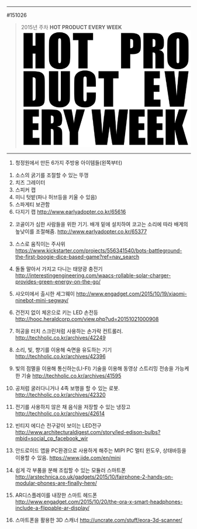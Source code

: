 
---  
#151026  
> 2015년 주차 **HOT PRODUCT EVERY WEEK**  
> ![pic](../image/MAIN.png)  

---  

1. 청정원에서 만든 6가지 주방용 아이템들(왼쪽부터)
1) 소스의 굵기를 조절할 수 있는 뚜껑
2) 치즈 그레이터
3) 스피커 캡
4) 미니 텃밭(파나 허브등을 키울 수 있음)
5) 스파게티 보관함
6) 다지기 캡
http://www.earlyadopter.co.kr/65616

2. 코골이가 심한 사람들을 위한 기기.
배개 밑에 설치하여 코고는 소리에 따라 배게의 높낮이를 조절해줌.
http://www.earlyadopter.co.kr/65377

3. 스스로 움직이는 주사위
https://www.kickstarter.com/projects/556341540/bots-battleground-the-first-boogie-dice-based-game?ref=nav_search


4. 돌돌 말아서 가지고 다니는 태양광 충전기
http://interestingengineering.com/waacs-rollable-solar-charger-provides-green-energy-on-the-go/


5. 샤오미에서 출시한 세그웨이
http://www.engadget.com/2015/10/19/xiaomi-ninebot-mini-segway/


6. 건전지 없이 체온으로 키는 LED 손전등
http://hooc.heraldcorp.com/view.php?ud=20151021000908

7. 허공을 터치 스크린처럼 사용하는 손가락 컨트롤러.
http://techholic.co.kr/archives/42249


8. 소리, 빛, 향기를 이용해 숙면을 유도하는 기기
http://techholic.co.kr/archives/42396


9. 빛의 점멸을 이용해 통신하는(LI-FI) 기술을 이용해 동영상 스트리밍 전송을 가능케 한 기술
http://techholic.co.kr/archives/41595

10. 공처럼 굴러다니거나 4족 보행을 할 수 있는 로봇.
http://techholic.co.kr/archives/42320

11. 전기를 사용하지 않은 채 음식을 저장할 수 있는 냉장고
http://techholic.co.kr/archives/42614

12. 빈티지 에디슨 전구같이 보이는 LED전구
http://www.architecturaldigest.com/story/led-edison-bulbs?mbid=social_cp_facebook_wir

13. 안드로이드 앱을 PC환경으로 사용하게 해주는 MIPI PC 
멀티 윈도우, 상태바등을 이용할 수 있음.
https://www.jide.com/en/mini

14. 쉽게 각 부품을 분해 조립할 수 있는 모듈러 스마트폰
http://arstechnica.co.uk/gadgets/2015/10/fairphone-2-hands-on-modular-phones-are-finally-here/

15. AR디스플레이를 내장한 스마트 헤드폰
http://www.engadget.com/2015/10/20/the-ora-x-smart-headphones-include-a-flippable-ar-display/

16. 스마트폰을 활용한 3D 스캐너
http://uncrate.com/stuff/eora-3d-scanner/

